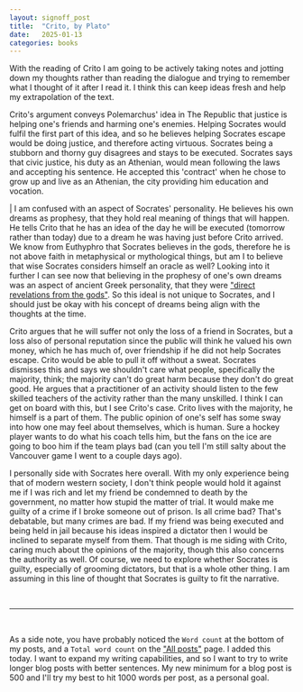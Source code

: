 ```yaml
---
layout: signoff_post
title:  "Crito, by Plato"
date:   2025-01-13
categories: books
---
```


With the reading of Crito I am going to be actively taking notes and jotting down my thoughts rather than reading the dialogue and trying to remember what I thought of it after I read it. I think this can keep ideas fresh and help my extrapolation of the text.

Crito's argument conveys Polemarchus' idea in The Republic that justice is helping one's friends and harming one's enemies. Helping Socrates would fulfil the first part of this idea, and so he believes helping Socrates escape would be doing justice, and therefore acting virtuous. Socrates being a stubborn and thorny guy disagrees and stays to be executed. Socrates says that civic justice, his duty as an Athenian, would mean following the laws and accepting his sentence. He accepted this 'contract' when he chose to grow up and live as an Athenian, the city providing him education and vocation.

| I am confused with an aspect of Socrates' personality. He believes his own dreams as prophesy, that they hold real meaning of things that will happen. He tells Crito that he has an idea of the day he will be executed (tomorrow rather than today) due to a dream he was having just before Crito arrived. We know from Euthyphro that Socrates believes in the gods, therefore he is not above faith in metaphysical or mythological things, but am I to believe that wise Socrates considers himself an oracle as well? Looking into it further I can see now that believing in the prophesy of one's own dreams was an aspect of ancient Greek personality, that they were ["direct revelations from the gods"](https://www.penn.museum/sites/journal/586/). So this ideal is not unique to Socrates, and I should just be okay with his concept of dreams being align with the thoughts at the time. 

Crito argues that he will suffer not only the loss of a friend in Socrates, but a loss also of personal reputation since the public will think he valued his own money, which he has much of, over friendship if he did not help Socrates escape. Crito would be able to pull it off without a sweat. Socrates dismisses this and says we shouldn't care what people, specifically the majority, think; the majority can't do great harm because they don't do great good. He argues that a practitioner of an activity should listen to the few skilled teachers of the activity rather than the many unskilled. I think I can get on board with this, but I see Crito's case. Crito lives with the majority, he himself is a part of them. The public opinion of one's self has some sway into how one may feel about themselves, which is human. Sure a hockey player wants to do what his coach tells him, but the fans on the ice are going to boo him if the team plays bad (can you tell I'm still salty about the Vancouver game I went to a couple days ago). 

I personally side with Socrates here overall. With my only experience being that of modern western society, I don't think people would hold it against me if I was rich and let my friend be condemned to death by the government, no matter how stupid the matter of trial. It would make me guilty of a crime if I broke someone out of prison. Is all crime bad? That's debatable, but many crimes are bad. If my friend was being executed and being held in jail because his ideas inspired a dictator then I would be inclined to separate myself from them. That though is me siding with Crito, caring much about the opinions of the majority, though this also concerns the authority as well. Of course, we need to explore whether Socrates is guilty, especially of grooming dictators, but that is a whole other thing. I am assuming in this line of thought that Socrates is guilty to fit the narrative.

<br/>
<hr/>
<br/>

As a side note, you have probably noticed the `Word count` at the bottom of my posts, and a `Total word count` on the ["All posts"](/all) page.
I added this today.
I want to expand my writing capabilities, and so I want to try to write longer blog posts with better sentences.
My new minimum for a blog post is 500 and I'll try my best to hit 1000 words per post, as a personal goal.